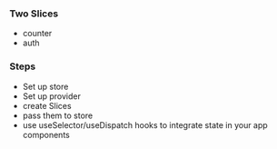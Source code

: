 ### Two Slices
- counter
- auth

### Steps
- Set up store
- Set up provider
- create Slices
- pass them to store
- use useSelector/useDispatch hooks to integrate state in your app components
